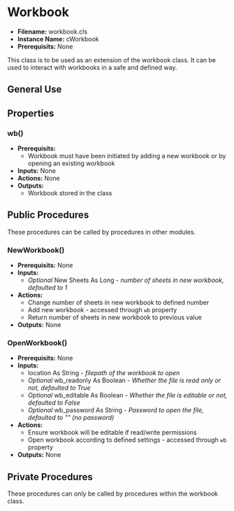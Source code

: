 # Workbook

- **Filename:** workbook.cls
- **Instance Name:** cWorkbook
- **Prerequisits:** None

This class is to be used as an extension of the workbook class. It can be used to interact with workbooks in a safe and defined way.

## General Use


## Properties

### wb()
- **Prerequisits:**
    - Workbook must have been initiated by adding a new workbook or by opening an existing workbook
- **Inputs:** None
- **Actions:** None
- **Outputs:**
    - Workbook stored in the class

## Public Procedures
These procedures can be called by procedures in other modules.

### NewWorkbook()
- **Prerequisits:** None
- **Inputs:**
    - *Optional* New Sheets As Long - *number of sheets in new workbook, defaulted to 1*
- **Actions:**
    - Change number of sheets in new workbook to defined number
    - Add new workbook - accessed through `wb` property
    - Return number of sheets in new workbook to previous value
- **Outputs:** None

### OpenWorkbook()
- **Prerequisits:** None
- **Inputs:**
    - location As String - *filepath of the workbook to open*
    - *Optional* wb_readonly As Boolean - *Whether the file is read only or not, defaulted to True*
    - *Optional* wb_editable As Boolean - *Whether the file is editable or not, defaulted to False*
    - *Optional* wb_password As String - *Password to open the file, defaulted to "" (no password)*
- **Actions:**
    - Ensure workbook will be editable if read/write permissions
    - Open workbook according to defined settings - accessed through `wb` property
- **Outputs:** None

## Private Procedures
These procedures can only be called by procedures within the workbook class.

